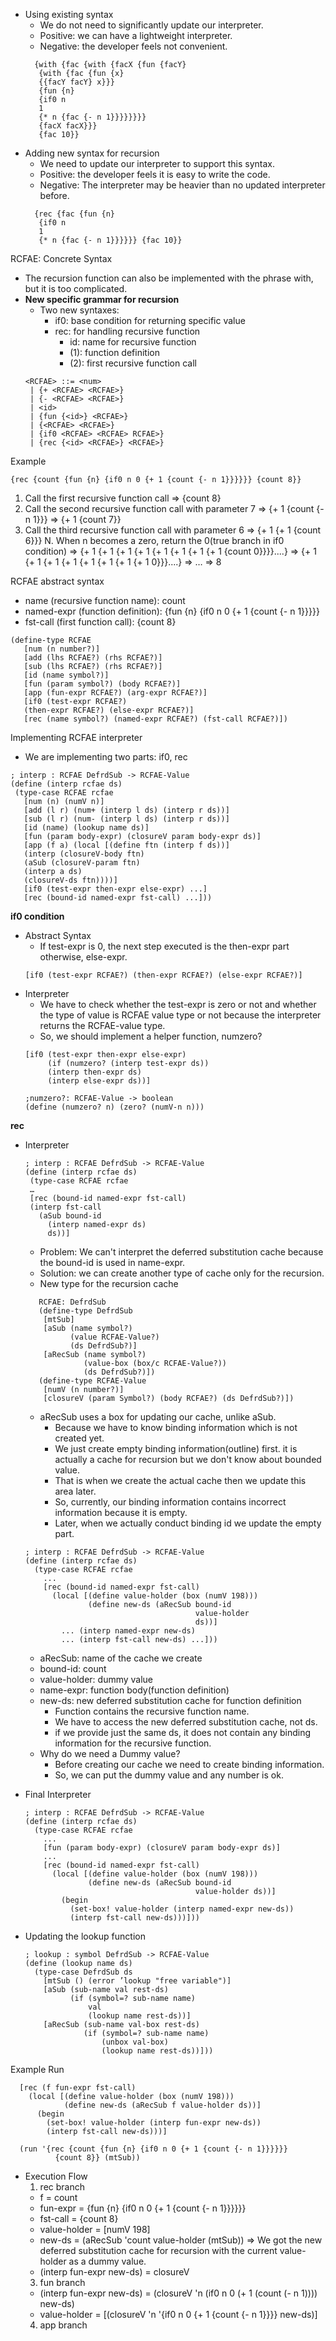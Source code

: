   
- Using existing syntax
  - We do not need to significantly update our interpreter.
  - Positive: we can have a lightweight interpreter.
  - Negative: the developer feels not convenient.
  ```racket
    {with {fac {with {facX {fun {facY}
     {with {fac {fun {x}
     {{facY facY} x}}}
     {fun {n}
     {if0 n
     1
     {* n {fac {- n 1}}}}}}}}
     {facX facX}}}
     {fac 10}}
  ```
- Adding new syntax for recursion
  - We need to update our interpreter to support this syntax. 
  - Positive: the developer feels it is easy to write the code.
  - Negative: The interpreter may be heavier than no updated interpreter before.
  ```racket
    {rec {fac {fun {n}
     {if0 n
     1
     {* n {fac {- n 1}}}}}} {fac 10}}
  ```
  
RCFAE: Concrete Syntax
- The recursion function can also be implemented with the phrase with, but it is too complicated.
- **New specific grammar for recursion**
  - Two new syntaxes:
    - if0: base condition for returning specific value  
    - rec: for handling recursive function  
      - id: name for recursive function
      - <RCFAE> (1): function definition
      - <RCFAE> (2): first recursive function call
  ```
  <RCFAE> ::= <num>
   | {+ <RCFAE> <RCFAE>}
   | {- <RCFAE> <RCFAE>}
   | <id>
   | {fun {<id>} <RCFAE>}
   | {<RCFAE> <RCFAE>}
   | {if0 <RCFAE> <RCFAE> RCFAE>}
   | {rec {<id> <RCFAE>} <RCFAE>}
  ```

Example
  ```racket
  {rec {count {fun {n} {if0 n 0 {+ 1 {count {- n 1}}}}}} {count 8}}
  ```
  1. Call the first recursive function call
  => {count 8}
  2. Call the second recursive function call with parameter 7
  => {+ 1 {count {- n 1}}} ⇒ {+ 1 {count 7}}
  3. Call the third recursive function call with parameter 6
  => {+ 1 {+ 1 {count 6}}}
  N. When n becomes a zero, return the 0(true branch in if0 condition)
  => {+ 1 {+ 1 {+ 1 {+ 1 {+ 1 {+ 1 {+ 1 {+ 1 {count 0}}}}....}
  => {+ 1 {+ 1 {+ 1 {+ 1 {+ 1 {+ 1 {+ 1 {+ 1 0}}}....} 
  => …
  => 8

RCFAE abstract syntax
  - name (recursive function name): count
  - named-expr (function definition): {fun {n} {if0 n 0 {+ 1 {count {- n 1}}}}}
  - fst-call (first function call): {count 8}
  ```racket
  (define-type RCFAE
     [num (n number?)]
     [add (lhs RCFAE?) (rhs RCFAE?)]
     [sub (lhs RCFAE?) (rhs RCFAE?)]
     [id (name symbol?)]
     [fun (param symbol?) (body RCFAE?)]
     [app (fun-expr RCFAE?) (arg-expr RCFAE?)]
     [if0 (test-expr RCFAE?)
     (then-expr RCFAE?) (else-expr RCFAE?)]
     [rec (name symbol?) (named-expr RCFAE?) (fst-call RCFAE?)])
  ```
Implementing RCFAE interpreter
  - We are implementing two parts: if0, rec
  ```racket
 ; interp : RCFAE DefrdSub -> RCFAE-Value
  (define (interp rcfae ds)
   (type-case RCFAE rcfae
     [num (n) (numV n)]
     [add (l r) (num+ (interp l ds) (interp r ds))]
     [sub (l r) (num- (interp l ds) (interp r ds))]
     [id (name) (lookup name ds)]
     [fun (param body-expr) (closureV param body-expr ds)]
     [app (f a) (local [(define ftn (interp f ds))]
     (interp (closureV-body ftn)
     (aSub (closureV-param ftn)
     (interp a ds)
     (closureV-ds ftn))))]
     [if0 (test-expr then-expr else-expr) ...]
     [rec (bound-id named-expr fst-call) ...]))
  ```
**if0 condition**
  - Abstract Syntax
    - If test-expr is 0, the next step executed is the then-expr part otherwise, else-expr.
    ```
    [if0 (test-expr RCFAE?) (then-expr RCFAE?) (else-expr RCFAE?)]
    ```
  - Interpreter
    - We have to check whether the test-expr is zero or not and whether the type of value is RCFAE value type or not because the interpreter returns the RCFAE-value type.
    - So, we should implement a helper function, numzero?
    ```racket
    [if0 (test-expr then-expr else-expr)
         (if (numzero? (interp test-expr ds))
         (interp then-expr ds)
         (interp else-expr ds))]

    ;numzero?: RCFAE-Value -> boolean
    (define (numzero? n) (zero? (numV-n n)))
    ```

**rec**
  - Interpreter
    ```racket
    ; interp : RCFAE DefrdSub -> RCFAE-Value
    (define (interp rcfae ds)
     (type-case RCFAE rcfae
     …
     [rec (bound-id named-expr fst-call)
     (interp fst-call
       (aSub bound-id
         (interp named-expr ds)
         ds))]
    ```
    - Problem: We can't interpret the deferred substitution cache because the bound-id is used in name-expr.
    - Solution: we can create another type of cache only for the recursion.
    - New type for the recursion cache
     ```racket
        RCFAE: DefrdSub
        (define-type DefrdSub
         [mtSub]
         [aSub (name symbol?)
               (value RCFAE-Value?)
               (ds DefrdSub?)]
         [aRecSub (name symbol?)
                  (value-box (box/c RCFAE-Value?))
                  (ds DefrdSub?)])
        (define-type RCFAE-Value
         [numV (n number?)]
         [closureV (param Symbol?) (body RCFAE?) (ds DefrdSub?)])
      ```
      - aRecSub uses a box for updating our cache, unlike aSub.
        - Because we have to know binding information which is not created yet.
        - We just create empty binding information(outline) first. it is actually a cache for recursion but we don't know about bounded value.
        - That is when we create the actual cache then we update this area later.
        - So, currently, our binding information contains incorrect information because it is empty.
        - Later, when we actually conduct binding id we update the empty part.
    ```racket
    ; interp : RCFAE DefrdSub -> RCFAE-Value
    (define (interp rcfae ds)
      (type-case RCFAE rcfae
        ...
        [rec (bound-id named-expr fst-call)
          (local [(define value-holder (box (numV 198)))
                  (define new-ds (aRecSub bound-id
                                          value-holder
                                          ds))]
            ... (interp named-expr new-ds)
            ... (interp fst-call new-ds) ...]))
    ```
    - aRecSub: name of the cache we create
    - bound-id: count
    - value-holder: dummy value
    - name-expr: function body(function definition)
    - new-ds: new deferred substitution cache for function definition
      - Function contains the recursive function name.
      - We have to access the new deferred substitution cache, not ds.
      - if we provide just the same ds, it does not contain any binding information for the recursive function.
    - Why do we need a Dummy value?
      - Before creating our cache we need to create binding information.
      - So, we can put the dummy value and any number is ok.
- Final Interpreter
  ```racket
  ; interp : RCFAE DefrdSub -> RCFAE-Value
  (define (interp rcfae ds)
    (type-case RCFAE rcfae
      ...
      [fun (param body-expr) (closureV param body-expr ds)]
      ...
      [rec (bound-id named-expr fst-call)
        (local [(define value-holder (box (numV 198)))
                (define new-ds (aRecSub bound-id
                                        value-holder ds))]
          (begin
            (set-box! value-holder (interp named-expr new-ds))
            (interp fst-call new-ds)))]))
  ```

- Updating the lookup function
  ```racket
  ; lookup : symbol DefrdSub -> RCFAE-Value
  (define (lookup name ds)
    (type-case DefrdSub ds
      [mtSub () (error ’lookup "free variable")]
      [aSub (sub-name val rest-ds)
            (if (symbol=? sub-name name)
                val
                (lookup name rest-ds))]
      [aRecSub (sub-name val-box rest-ds)
               (if (symbol=? sub-name name)
                   (unbox val-box)
                   (lookup name rest-ds))]))
  ```

Example Run 
```racket
  [rec (f fun-expr fst-call)
    (local [(define value-holder (box (numV 198)))
            (define new-ds (aRecSub f value-holder ds))]
      (begin
        (set-box! value-holder (interp fun-expr new-ds))
        (interp fst-call new-ds)))]
  
  (run '{rec {count {fun {n} {if0 n 0 {+ 1 {count {- n 1}}}}}}
          {count 8}} (mtSub))
```
- Execution Flow
  1. rec branch
    - f = count
    - fun-expr = {fun {n} {if0 n 0 {+ 1 {count {- n 1}}}}}}
    - fst-call = {count 8}
    - value-holder = [numV 198]
    - new-ds = (aRecSub 'count value-holder (mtSub))
      => We got the new deferred substitution cache for recursion with the current value-holder as a dummy value.
    - (interp fun-expr new-ds) = closureV
  3. fun branch
    - (interp fun-expr new-ds) = (closureV 'n (if0 n 0 (+ 1 (count (- n 1)))) new-ds)
    - value-holder = [(closureV 'n '{if0 n 0 {+ 1 {count {- n 1}}}} new-ds)]
  4. app branch
